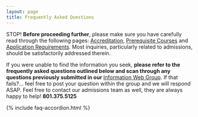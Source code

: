 ```yaml
---
layout: page
title: Frequently Asked Questions
---
```


<span class="highlight-red">STOP!</span> **Before proceeding further**, <span class="highlight">please make sure you have carefully read through the following pages: [Accreditation][accreditation], [Prerequisite Courses][prereqs] and [Application Requirements][app-requirements].</span> Most inquiries, particularly related to admissions, should be satisfactorily addressed therein.

If you were unable to find the information you seek, **please refer to the frequently asked questions outlined below and scan through any questions previously submitted in our** <span class="highlight">[Information Web Group][info-web-group]</span>. If that fails?... feel free to post your question within the group and we will respond ASAP. Feel free to contact our admissions team as well, they are always happy to help! **801.375.5125**

[accreditation]: /accreditation
[prereqs]: /admissions/prerequisite-courses  
[app-requirements]: /admissions/application-requirements  
[info-web-group]: /admissions/rmuohp-pap-information-sgroup 

{% include faq-accordion.html %}